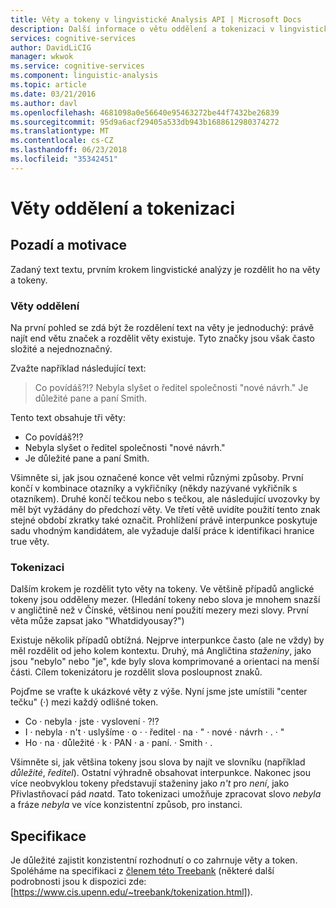 ```yaml
---
title: Věty a tokeny v lingvistické Analysis API | Microsoft Docs
description: Další informace o větu oddělení a tokenizaci v lingvistické API analýzy v kognitivní služby.
services: cognitive-services
author: DavidLiCIG
manager: wkwok
ms.service: cognitive-services
ms.component: linguistic-analysis
ms.topic: article
ms.date: 03/21/2016
ms.author: davl
ms.openlocfilehash: 4681098a0e56640e95463272be44f7432be26839
ms.sourcegitcommit: 95d9a6acf29405a533db943b1688612980374272
ms.translationtype: MT
ms.contentlocale: cs-CZ
ms.lasthandoff: 06/23/2018
ms.locfileid: "35342451"
---
```

# <a name="sentence-separation-and-tokenization"></a>Věty oddělení a tokenizaci

## <a name="background-and-motivation"></a>Pozadí a motivace

Zadaný text textu, prvním krokem lingvistické analýzy je rozdělit ho na věty a tokeny.

### <a name="sentence-separation"></a>Věty oddělení

Na první pohled se zdá být že rozdělení text na věty je jednoduchý: právě najít end větu značek a rozdělit věty existuje.
Tyto značky jsou však často složité a nejednoznačný.

Zvažte například následující text:

> Co povídáš?!? Nebyla slyšet o ředitel společnosti "nové návrh." Je důležité pane a paní Smith.

Tento text obsahuje tři věty:

- Co povídáš?!?
- Nebyla slyšet o ředitel společnosti "nové návrh."
- Je důležité pane a paní Smith.

Všimněte si, jak jsou označené konce vět velmi různými způsoby.
První končí v kombinace otazníky a vykřičníky (někdy nazývané vykřičník s otazníkem).
Druhé končí tečkou nebo s tečkou, ale následující uvozovky by měl být vyžádány do předchozí věty.
Ve třetí větě uvidíte použití tento znak stejné období zkratky také označit.
Prohlížení právě interpunkce poskytuje sadu vhodným kandidátem, ale vyžaduje další práce k identifikaci hranice true věty.

### <a name="tokenization"></a>Tokenizaci

Dalším krokem je rozdělit tyto věty na tokeny.
Ve většině případů anglické tokeny jsou odděleny mezer.
(Hledání tokeny nebo slova je mnohem snazší v angličtině než v Čínské, většinou není použití mezery mezi slovy.
První věta může zapsat jako "Whatdidyousay?")

Existuje několik případů obtížná.
Nejprve interpunkce často (ale ne vždy) by měl rozdělit od jeho kolem kontextu.
Druhý, má Angličtina *staženiny*, jako jsou "nebylo" nebo "je", kde byly slova komprimované a orientaci na menší části. Cílem tokenizátoru je rozdělit slova posloupnost znaků.

Pojďme se vraťte k ukázkové věty z výše.
Nyní jsme jste umístili "center tečku" (&middot;) mezi každý odlišné token.

- Co &middot; nebyla &middot; jste &middot; vyslovení &middot; ?!?
- I &middot; nebyla &middot; n't &middot; uslyšíme &middot; o &middot; &middot; ředitel &middot; na &middot; " &middot; nové &middot; návrh &middot; . &middot; "
- Ho &middot; na &middot; důležité &middot; k &middot; PAN &middot; a &middot; paní. &middot; Smith &middot; .

Všimněte si, jak většina tokeny jsou slova by najít ve slovníku (například *důležité*, *ředitel*).
Ostatní výhradně obsahovat interpunkce.
Nakonec jsou více neobvyklou tokeny představují staženiny jako *n't* pro *není*, jako Přivlastňovací pád *na*atd. Tato tokenizaci umožňuje zpracovat slovo *nebyla* a fráze *nebyla* ve více konzistentní způsob, pro instanci.

## <a name="specification"></a>Specifikace

Je důležité zajistit konzistentní rozhodnutí o co zahrnuje věty a token.
Spoléháme na specifikaci z [členem této Treebank](https://www.cis.upenn.edu/~treebank/) (některé další podrobnosti jsou k dispozici zde: [https://www.cis.upenn.edu/~treebank/tokenization.html]).
